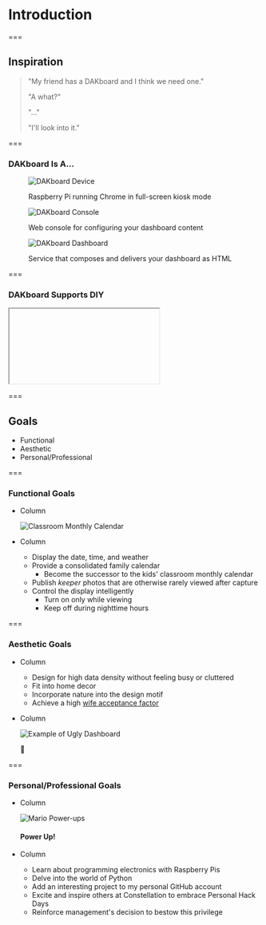 <!-- .slide: id="introduction-introduction" -->

# Introduction

===

<!-- .slide: id="introduction-inspiration" -->

<style>
    @import url('https://fonts.googleapis.com/css?family=Indie+Flower&display=swap');

    #introduction-inspiration blockquote {
        font-size: larger;
        font-style: normal;
        padding: 40px;
        width: 50%;
    }

    #introduction-inspiration blockquote .wife {
        color: pink;
        text-align: left;
        font-family: 'Indie Flower', cursive;
        font-size: 110%;
    }
    #introduction-inspiration blockquote .wife::before {
        content: 'Wife:';
        display: inline-block;
        margin-right: 0.5em;
    }

    #introduction-inspiration blockquote .me {
        color: lightblue;
        font-family: monospace;
        text-align: right;
    }
    #introduction-inspiration blockquote .me::before {
        content: 'Me:';
        display: inline-block;
        margin-right: 0.5em;
    }
</style>

## Inspiration

> "My friend has a DAKboard and I think we need one." <!-- .element: class="wife" -->
>
> "A what?" <!-- .element: class="me" -->
>
> "..." <!-- .element: class="wife" -->
>
> "I'll look into it." <!-- .element: class="me" -->

===

<!-- .slide: id="introduction-dakboard" -->

<!-- markdownlint-disable no-trailing-punctuation -->
### DAKboard Is A...
<!-- markdownlint-enable no-trailing-punctuation -->

<div class="figures equisized">
    <figure class="fragment">
        <p>
            <img alt="DAKboard Device" src="slides/introduction/dakboard-device.jpg" />
        </p>
        <figcaption>Raspberry Pi running Chrome in full-screen kiosk mode</figcaption>
    </figure>
    <figure class="fragment">
        <p>
            <img alt="DAKboard Console" src="slides/introduction/dakboard-console.png" />
        </p>
        <figcaption>Web console for configuring your dashboard content</figcaption>
    </figure>
    <figure class="fragment">
        <p>
            <img alt="DAKboard Dashboard" src="slides/introduction/dakboard-dashboard.jpg" />
        </p>
        <figcaption>Service that composes and delivers your dashboard as HTML</figcaption>
    </figure>
</div>

===

### DAKboard Supports DIY

<iframe class="stretch" data-src="https://blog.dakboard.com/diy-wall-display/"></iframe>

===

<!-- .slide: id="introduction-goals" -->

## Goals

- Functional
- Aesthetic
- Personal/Professional

===

<!-- .slide: class="columns layout" -->

### Functional Goals

- Column

    ![Classroom Monthly Calendar](slides/introduction/classroom-monthly-calendar.jpg)

- Column

    - Display the date, time, and weather
    - Provide a consolidated family calendar
        - Become the successor to the kids' classroom monthly calendar
    - Publish *keeper* photos that are otherwise rarely viewed after capture
    - Control the display intelligently
        - Turn on only while viewing
        - Keep off during nighttime hours

===

<!-- .slide: class="columns layout" id="introduction-aesthetic-goals" -->

<style>
 #no-sign {
    font-size: 500px;
    margin-top: -525px;
    position: relative;
    top: -100px;
}
</style>

### Aesthetic Goals

- Column

    - Design for high data density without feeling busy or cluttered
    - Fit into home decor
    - Incorporate nature into the design motif
    - Achieve a high [wife acceptance factor](https://en.wikipedia.org/wiki/Wife_acceptance_factor)

- Column

    ![Example of Ugly Dashboard](slides/introduction/ugly-dashboard.png)

    🚫<!-- .element: class="fragment fade-in" id="no-sign" -->

===

<!-- .slide: class="columns layout" -->

### Personal/Professional Goals

- Column

    ![Mario Power-ups](slides/introduction/power-ups.png)

    <!-- markdownlint-disable heading-start-left no-trailing-punctuation -->
    #### Power Up!
    <!-- markdownlint-enable heading-start-left no-trailing-punctuation -->

- Column

    - Learn about programming electronics with Raspberry Pis
    - Delve into the world of Python
    - Add an interesting project to my personal GitHub account
    - Excite and inspire others at Constellation to embrace Personal Hack Days
    - Reinforce management's decision to bestow this privilege
